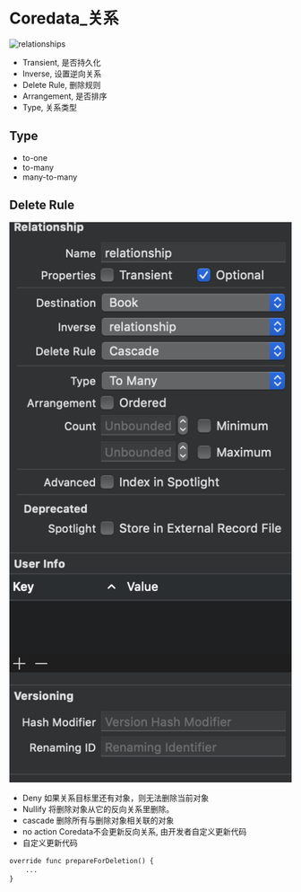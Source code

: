 #  Coredata_关系
![relationships](![attributes](https://github.com/coolboy-ccp/Optimization/blob/master/Persistence/relationships.png))
* Transient, 是否持久化
* Inverse, 设置逆向关系
* Delete Rule, 删除规则
* Arrangement, 是否排序
* Type, 关系类型
## Type
* to-one
* to-many
* many-to-many
## Delete Rule
![rule](https://github.com/coolboy-ccp/Optimization/blob/master/Persistence/relationships.png)
* Deny
   如果关系目标里还有对象，则无法删除当前对象
* Nullify
   将删除对象从它的反向关系里删除。
* cascade
   删除所有与删除对象相关联的对象
* no action
   Coredata不会更新反向关系, 由开发者自定义更新代码
* 自定义更新代码
```
override func prepareForDeletion() {
    ...
}
```
